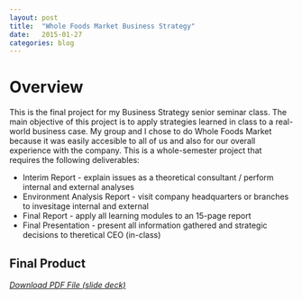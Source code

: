 ```yaml
---
layout: post
title:  "Whole Foods Market Business Strategy"
date:   2015-01-27 
categories: blog
---
```

# Overview
This is the final project for my Business Strategy senior seminar class. The main objective of this project is to apply strategies learned in class to a real-world business case. My group and I chose to do Whole Foods Market because it was easily accesible to all of us and also for our overall experience with the company. This is a whole-semester project that requires the following deliverables:

* Interim Report - explain issues as a theoretical consultant / perform internal and external analyses
* Environment Analysis Report - visit company headquarters or branches to invesitage internal and external 
* Final Report - apply all learning modules to an 15-page report
* Final Presentation - present all information gathered and strategic decisions to theretical CEO (in-class)

## Final Product
*[Download PDF File (slide deck)](http://geneve.github.io/img/wfm-slides.pdf)*